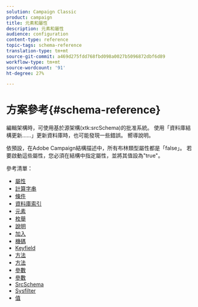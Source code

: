 ```yaml
---
solution: Campaign Classic
product: campaign
title: 元素和屬性
description: 元素和屬性
audience: configuration
content-type: reference
topic-tags: schema-reference
translation-type: tm+mt
source-git-commit: a469d275fdd768fbd098a0027b5096872dbf6d89
workflow-type: tm+mt
source-wordcount: '91'
ht-degree: 27%

---
```



# 方案參考{#schema-reference}

編輯架構時，可使用基於源架構(xtk:srcSchema)的批准系統。 使用「資料庫結構更新……」更新資料庫時，也可能發現一些錯誤。 嚮導說明。

依預設，在Adobe Campaign結構描述中，所有布林類型屬性都是「false」。 若要啟動這些屬性，您必須在結構中指定屬性，並將其值設為&quot;true&quot;。

參考清單：

* [屬性](schema/attribute.md)
* [計算字串](schema/compute-string.md)
* [條件](schema/condition.md)
* [資料庫索引](schema/db-index.md)
* [元素](schema/element.md)
* [枚舉](schema/enumeration.md)
* [說明](schema/help.md)
* [加入](schema/join.md)
* [機碼](schema/key.md)
* [Keyfield](schema/keyfield.md)
* [方法](schema/method.md)
* [方法](schema/methods.md)
* [參數](schema/param.md)
* [參數](schema/parameters.md)
* [SrcSchema](schema/srcschema.md)
* [Sysfilter](schema/sysfilter.md)
* [值](schema/value.md)
